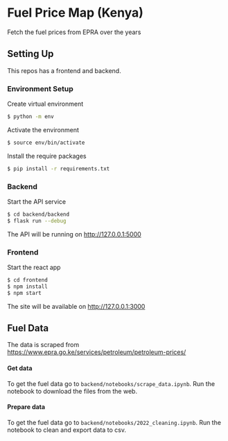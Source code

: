 # Fuel Price Map (Kenya)
Fetch the fuel prices from EPRA over the years 

## Setting Up
This repos has a frontend and backend. 
### Environment Setup
Create virtual environment
```bash
$ python -m env
```
Activate the environment 
```bash
$ source env/bin/activate
```
Install the require packages 
```bash
$ pip install -r requirements.txt
```
### Backend
Start the API service
```bash
$ cd backend/backend
$ flask run --debug
```
The API will be running on http://127.0.0.1:5000

### Frontend
Start the react app
```bash
$ cd frontend
$ npm install
$ npm start
```
The site will be available on http://127.0.0.1:3000
## Fuel Data
The data is scraped from https://www.epra.go.ke/services/petroleum/petroleum-prices/ 
#### Get data
To get the fuel data go to `backend/notebooks/scrape_data.ipynb`. Run the notebook to download the files from the web.
#### Prepare data
To get the fuel data go to `backend/notebooks/2022_cleaning.ipynb`. Run the notebook to clean and export data to csv.


